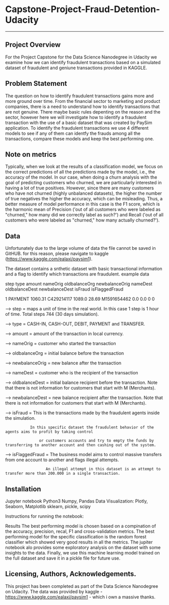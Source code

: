 # Capstone-Project-Fraud-Detention-Udacity
-----------------------------------------------------------------------------------------------------------------------------------

## Project Overview
For the Project Capstone for the Data Science Nanodegree in Udacity we examine how we can identify fraudulent transactions based on a simulated dataset of fraudulent and geniune transactions provided in KAGGLE.

## Problem Statement
The question on how to identify fraudulent transactions gains more and more ground over time. From the financial sector to marketing and product companies, there is a need to understand how to identify transactions that are not genuine.
There maybe basic rules depenting on the reason and the sector, however here we will investigate how to identify a fraudulent transaction with the use of a basic dataset that was created by PaySim application. To identify the fraudulent 
transactions we use 4 different models to see if any of them can identfy the frauds among all the transactions, compare these models and keep the best performing one.

## Note on metrics
Typically, when we look at the results of a classification model, we focus on the correct predictions of all the predictions made by the model, i.e., the accuracy of the model. 
In our case, when doing a churn analysis with the goal of predicting customers who churned, we are particularly interested in having a lot of true positives. However, since there are many customers who have not churned (highly unbalanced datasets), the higher the number of true negatives the higher the accuracy, which can be misleading. Thus, a better measure of model performance in this case is the F1 score, which is the harmonic mean of Precision ('out of all customers who were labeled as "churned," how many did we correctly label as such?') and Recall ('out of all customers who were labeled as "churned," how many actually churned?').

## Data
Unfortunately due to the large volume of data the file cannot be saved in GitHUB. for this reason, please navigate to kaggle (https://www.kaggle.com/ealaxi/paysim1).

The dataset contains a snthetic dataset with basic transactional information and a flag to identify which transactions are fraudulent.
example data

step     type      amount     nameOrig   oldbalanceOrg   newbalanceOrig    nameDest    oldbalanceDest   newbalanceDest   isFraud  isFlaggedFraud

  1     PAYMENT   1060.31    C429214117     1089.0            28.69       M1591654462        0.0               0.0           0           0

 --> step = maps a unit of time in the real world. In this case 1 step is 1 hour of time. Total steps 744 (30 days simulation).
 
 --> type = CASH-IN, CASH-OUT, DEBIT, PAYMENT and TRANSFER.
 
 --> amount = amount of the transaction in local currency.
 
 --> nameOrig = customer who started the transaction
 
 --> oldbalanceOrg = initial balance before the transaction
 
 --> newbalanceOrig = new balance after the transaction
 
 --> nameDest = customer who is the recipient of the transaction
 
 --> oldbalanceDest = initial balance recipient before the transaction. Note that there is not information for customers that start with M (Merchants).
 
 --> newbalanceDest = new balance recipient after the transaction. Note that there is not information for customers that start with M (Merchants).
 
 --> isFraud = This is the transactions made by the fraudulent agents inside the simulation. 
 
               In this specific dataset the fraudulent behavior of the agents aims to profit by taking control 
               
                   or customers accounts and try to empty the funds by transferring to another account and then cashing out of the system.
                   
 --> isFlaggedFraud = The business model aims to control massive transfers from one account to another and flags illegal attempts. 
 
                      An illegal attempt in this dataset is an attempt to transfer more than 200.000 in a single transaction.


## Installation
Jupyter notebook
Python3
Numpy, Pandas
Data Visualization: Plotly, Seaborn, Matplotlib
sklearn, pickle, scipy

Instructions for running the notebook:



Results
The best performing model is chosen based on a compination of the accuracy, precision, recal, F1 and cross-validation metrics. The best performing model for the specific classification is the random forest classifier which showed very good results in all the metrics.
The jupiter notebook alo provides some exploratory analysis on the dataset with some insights to the data. Finally, we use this machine learning model trained on the full dataset and save it in a pickle file for future use.

## Licensing, Authors, Acknowledgements.
This project has been completed as part of the Data Science Nanodegree on Udacity. The data was provided by kaggle - https://www.kaggle.com/ealaxi/paysim1 - which i own a massive thanks.
